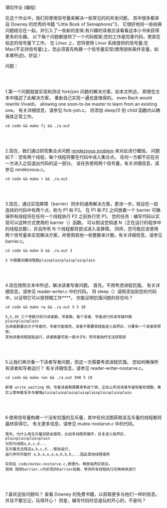 课后作业 (编程)

在这个作业中，我们将使用信号量来解决一些常见的的并发问题。
其中很多都来自 Downey 的优秀的书籍 “Little Book of Semaphores”3，
它很好地将一些经典问题结合在一起，并引入了一些新的变体;有兴趣的读者应该看看这本小书来获得更多的乐趣。
以下每个问题都提供了一个代码框架;您的工作是完善代码，使其在给定的信号量下工作。
在 Linux 上，您将使用 Linux 系统提供的信号量;在 Mac(不支持信号量)上，您必须首先构建一个信号量实现(使用锁和条件变量，如本章所述)。好运！

问题：

<br/>
<br/>

1.第一个问题就是实现和测试 fork/join 问题的解决方案，如本文所述。 即使在文本中描述了此解决方案，
重新自己实现一遍也是值得的。 even Bach would rewrite Vivaldi，
allowing one soon-to-be master to learn from an existing one。
有关详细信息，请参见 fork-join.c。 将添加 sleep(1) 到 child 函数内以确保其正常工作。

```shell script
cd code && make fj && ./a.out
```

<br/>
<br/>

2.现在，我们通过研究集合点问题 [rendezvous problem](https://en.wikipedia.org/wiki/Rendezvous_problem) 来对此进行概括。 
问题如下：您有两个线程，每个线程将要在代码中进入集合点。 任何一方都不应在另一方进入之前退出代码的这一部分。 
该任务使用两个信号量，有关详细信息，请参见 rendezvous.c。

```shell script
cd code && make r && ./a.out
```

<br/>
<br/>

3.现在，通过实现屏障（barrier）同步的通用解决方案，更进一步。假设在一段连续的代码中有两个点，称为 P1 和 P2。
在 P1 和 P2 之间放置一个 barrier 可确保所有线程将在任何一个线程执行 P2 之前执行完 P1。 
您的任务：编写代码以实现可以这种方式使用的 barrier（）函数。
可以假设您知道 N（正在运行的程序中的线程总数），并且所有 N 个线程都将尝试进入该屏障。
同样，您可能应该使用两个信号量来实现解决方案，并使用其他一些整数来计数。有关详细信息，请参见 barrier.c。

```shell script
cd code && make b && ./a.out 3
``` 
    
    3 为需要创建线程数plainplainplainplainplain

<br/>
<br/>

4.现在按照文本中所述，解决读者写者问题。 首先，不用考虑进程饥饿。 有关详细信息，请参见 reader-writer.c 中的代码。 
将 sleep（）调用添加到您的代码中，以证明它可以按预期工作****。 你能证明饥饿问题的存在吗？

```shell script
cd code && make rw && ./a.out 5 5 10
``` 

    5,5,10 三个参数分别为读者数，写者数，每个读者、写者进行的读写操作数plainplainplain
    当读者数量远大于写者时，写者可能饿死，读者不需要锁就能进入临界区，只要有一个读者获得锁，
    其他读者线程就能运行，读者数量可能一直大于0，而写者始终无法获取锁

<br/>
<br/>

5.让我们再次看一下读者写者问题，但这一次需要考虑进程饥饿。 您如何确保所有读者和写者运行？ 有关详细信息，请参见 reader-writer-nostarve.c。

```shell script
cd code && make rwn && ./a.out 500 5 10
```
    
    新增 write_waiting 锁，写者读者都需要竞争这个锁，正如上所说读者写者锁看死很酷，事实上意味着复杂与缓慢plainplainplainplainplainplainplainplain

<br/>
<br/>

6.使用信号量构建一个没有饥饿的互斥量，其中任何试图获取该互斥量的线程都将最终获得它。 有关更多信息，请参见 mutex-nostarve.c 中的代码。

    首先，为什么用互斥量加锁会饿死，比如多线程死循环，反复进入临界区，plainplainplainplain
    分别为线程a,b,c,d...
    互斥量无法保证a,b,c,d...都会运行,
    运行序列可能时 a,b,a,a,a,a,b,b,b,...因此其他线程饿死
    
    实现在 code/mutex-nostarve.c,原理为，释放临界区锁后，
    调用 调用barrier.c内实现的barrier函数，等待所有线程执行完再继续进行

<br/>
<br/>

7.喜欢这些问题吗？ 查看 Downey 的免费书籍，以获取更多与他们一样的信息。 并且不要忘记，玩得开心！ 但是，编写代码时总是玩的开心的，不是吗？

